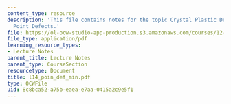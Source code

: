 ```yaml
---
content_type: resource
description: 'This file contains notes for the topic Crystal Plastic Deformation 1:
  Point Defects.'
file: https://ol-ocw-studio-app-production.s3.amazonaws.com/courses/12-524-mechanical-properties-of-rocks-fall-2005/8c8bca52a75beaeae7aa0415a2c9e5f1_l14_poin_def_min.pdf
file_type: application/pdf
learning_resource_types:
- Lecture Notes
parent_title: Lecture Notes
parent_type: CourseSection
resourcetype: Document
title: l14_poin_def_min.pdf
type: OCWFile
uid: 8c8bca52-a75b-eaea-e7aa-0415a2c9e5f1
---
```

